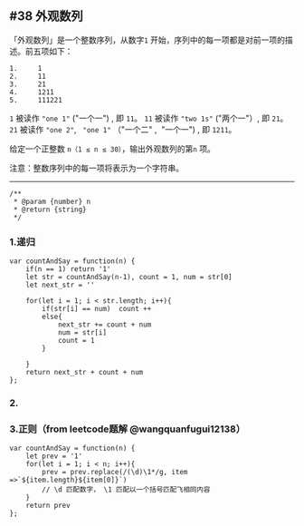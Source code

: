 ## #38 外观数列

「外观数列」是一个整数序列，从数字`1` 开始，序列中的每一项都是对前一项的描述。前五项如下：
```
1.     1
2.     11
3.     21
4.     1211
5.     111221
```
`1` 被读作  `"one 1"`  ("一个一") , 即 `11`。
`11` 被读作 `"two 1s"` ("两个一"）, 即 `21`。
`21` 被读作 `"one 2"`, ` "one 1"` （"一个二" ,  "一个一") , 即 `1211`。

给定一个正整数 `n（1 ≤ n ≤ 30）`，输出外观数列的第`n` 项。

注意：整数序列中的每一项将表示为一个字符串。

---

```
/**
 * @param {number} n
 * @return {string}
 */
```

### 1.递归
```
var countAndSay = function(n) {
    if(n == 1) return '1'
    let str = countAndSay(n-1), count = 1, num = str[0]
    let next_str = ''

    for(let i = 1; i < str.length; i++){
        if(str[i] == num)  count ++  
        else{
            next_str += count + num
            num = str[i]
            count = 1
        }
        
    }
    return next_str + count + num
};
```

### 2.


### 3.正则（from leetcode题解 @wangquanfugui12138）

```
var countAndSay = function(n) {
    let prev = '1'
    for(let i = 1; i < n; i++){
        prev = prev.replace(/(\d)\1*/g, item =>`${item.length}${item[0]}`)
        // \d 匹配数字， \1 匹配以一个括号匹配飞相同内容
    }
    return prev
};
```
